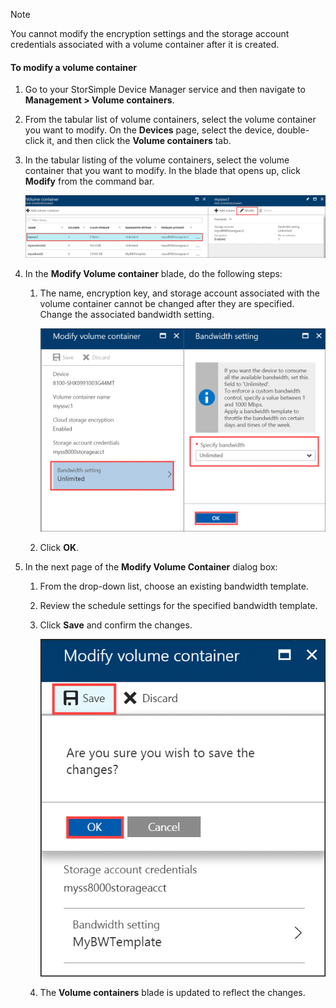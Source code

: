 <!--author=alkohli last changed: 07/05/2017-->

> [!NOTE] 
> You cannot modify the encryption settings and the storage account credentials associated with a volume container after it is created.

#### To modify a volume container

1. Go to your StorSimple Device Manager service and then navigate to **Management > Volume containers**.

2. From the tabular list of volume containers, select the volume container you want to modify. On the **Devices** page, select the device, double-click it, and then click the **Volume containers** tab.

2. In the tabular listing of the volume containers, select the volume container that you want to modify. In the blade that opens up, click **Modify** from the command bar.

    ![Modify volume container](./media/storsimple-8000-modify-volume-container/modify-vol-container1.png)

3. In the **Modify Volume container** blade, do the following steps:
   
   1. The name, encryption key, and storage account associated with the volume container cannot be changed after they are specified. Change the associated bandwidth setting.
      
       ![Change bandwidth setting](./media/storsimple-8000-modify-volume-container/modify-vol-container2.png)

   2.  Click **OK**.
4. In the next page of the **Modify Volume Container** dialog box:
   
   1. From the drop-down list, choose an existing bandwidth template.
   2. Review the schedule settings for the specified bandwidth template.
   3. Click **Save** and confirm the changes.
      
       ![Confirm changes](./media/storsimple-8000-modify-volume-container/modify-vol-container3.png)

   3. The **Volume containers** blade is updated to reflect the changes.

